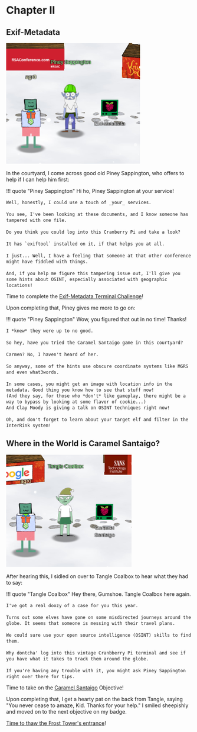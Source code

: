 # Chapter II

## Exif-Metadata

![Piney Sappington](../img/start/img5.png)

In the courtyard, I come across good old Piney Sappington, who offers to help if I can help him first:

!!! quote "Piney Sappington"
    Hi ho, Piney Sappington at your service!

    Well, honestly, I could use a touch of _your_ services.

    You see, I've been looking at these documents, and I know someone has tampered with one file.

    Do you think you could log into this Cranberry Pi and take a look?

    It has `exiftool` installed on it, if that helps you at all.

    I just... Well, I have a feeling that someone at that other conference might have fiddled with things.

    And, if you help me figure this tampering issue out, I'll give you some hints about OSINT, especially associated with geographic locations!

Time to complete the [Exif-Metadata Terminal Challenge](../term_em.md)!

Upon completing that, Piney gives me more to go on:

!!! quote "Piney Sappington"
    Wow, you figured that out in no time! Thanks!

    I *knew* they were up to no good.

    So hey, have you tried the Caramel Santaigo game in this courtyard?

    Carmen? No, I haven't heard of her.

    So anyway, some of the hints use obscure coordinate systems like MGRS and even what3words.

    In some cases, you might get an image with location info in the metadata. Good thing you know how to see that stuff now!
    (And they say, for those who *don't* like gameplay, there might be a way to bypass by looking at some flavor of cookie...)
    And Clay Moody is giving a talk on OSINT techniques right now!

    Oh, and don't forget to learn about your target elf and filter in the InterRink system!

## Where in the World is Caramel Santaigo?

![Tangle Coalbox](../img/start/img6.png)

After hearing this, I sidled on over to Tangle Coalbox to hear what they had to say:

!!! quote "Tangle Coalbox"
    Hey there, Gumshoe. Tangle Coalbox here again.
    
    I've got a real doozy of a case for you this year.
    
    Turns out some elves have gone on some misdirected journeys around the globe. It seems that someone is messing with their travel plans.
    
    We could sure use your open source intelligence (OSINT) skills to find them.
    
    Why dontcha' log into this vintage Cranbberry Pi terminal and see if you have what it takes to track them around the globe.
    
    If you're having any trouble with it, you might ask Piney Sappington right over there for tips.

Time to take on the [Caramel Santaigo](../obj2.md) Objective!

Upon completing that, I get a hearty pat on the back from Tangle, saying "You never cease to amaze, Kid. Thanks for your help." I smiled sheepishly and moved on to the next objective on my badge. 

[Time to thaw the Frost Tower's entrance](obj3.md)!